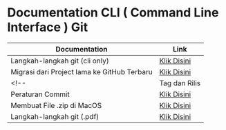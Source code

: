 # Documentation CLI ( Command Line Interface ) Git


| Documentation | Link |
| ------ | ------ |
| Langkah-langkah git (cli only)| [Klik Disini](https://github.com/tipdstainsultanabdurrahmankepri/documentation-cli-git/blob/main/step-git/Readme.md) |
| Migrasi dari Project lama ke GitHub Terbaru | [Klik Disini](https://github.com/tipdstainsultanabdurrahmankepri/documentation-cli-git/blob/main/migration/Readme.md)|
<!-- | Tag dan Rilis | [Klik Disini](https://github.com/kiiskominfokepri/documentation-cli-command/blob/main/tag-and-rilis/readme.md) |
| Peraturan Commit | [Klik Disini](https://github.com/kiiskominfokepri/documentation-cli-command/blob/main/rules-commit/Readme.md) |
| Membuat File .zip di MacOS | [Klik Disini](https://github.com/kiiskominfokepri/documentation-cli-command/blob/main/zip-macos/Readme.md) |
| Langkah-langkah git (.pdf)| [Klik Disini](https://github.com/kiiskominfokepri/documentation-cli-command/blob/main/step-git/pdf/Dokumentasi-git.pdf) | -->

<!-- | Hapus cache gitignore| [Klik Disini](https://github.com/kiiskominfokepri/documentation-cli-command/blob/main/cached-gitignored/Readme.md) | -->
